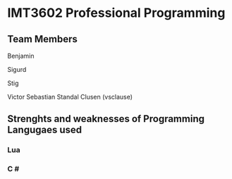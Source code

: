 # IMT3602 Professional Programming 

## Team Members
Benjamin  

Sigurd  

Stig  

Victor Sebastian Standal Clusen (vsclause)  

## Strenghts and weaknesses of Programming Langugaes used

### Lua

### C \#

